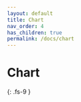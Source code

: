 ```yaml
---
layout: default
title: Chart
nav_order: 4
has_children: true
permalink: /docs/chart
---
```


# Chart
{: .fs-9 }

